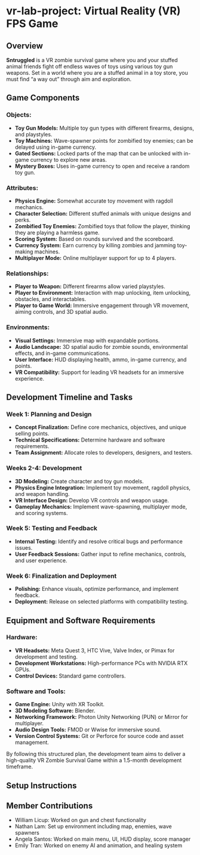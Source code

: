 # vr-lab-project: Virtual Reality (VR) FPS Game

## Overview
**Sntruggled** is a VR zombie survival game where you and your stuffed animal friends 
fight off endless waves of toys using various toy gun weapons. Set in a world where you are a stuffed animal in a toy store, you must find “a way out” through aim and exploration.

## Game Components
### Objects:
- **Toy Gun Models:** Multiple toy gun types with different firearms, designs, and playstyles.
- **Toy Machines:** Wave-spawner points for zombified toy enemies; can be delayed using in-game currency.
- **Gated Sections:** Locked parts of the map that can be unlocked with in-game currency to explore new areas.
- **Mystery Boxes:** Uses in-game currency to open and receive a random toy gun.

### Attributes:
- **Physics Engine:** Somewhat accurate toy movement with ragdoll mechanics.
- **Character Selection:** Different stuffed animals with unique designs and perks.
- **Zombified Toy Enemies:** Zombified toys that follow the player, thinking they are playing a harmless game.
- **Scoring System:** Based on rounds survived and the scoreboard.
- **Currency System:** Earn currency by killing zombies and jamming toy-making machines.
- **Multiplayer Mode:** Online multiplayer support for up to 4 players.

### Relationships:
- **Player to Weapon:** Different firearms allow varied playstyles.
- **Player to Environment:** Interaction with map unlocking, item unlocking, obstacles, and interactables.
- **Player to Game World:** Immersive engagement through VR movement, aiming controls, and 3D spatial audio.

### Environments:
- **Visual Settings:** Immersive map with expandable portions.
- **Audio Landscape:** 3D spatial audio for zombie sounds, environmental effects, and in-game communications.
- **User Interface:** HUD displaying health, ammo, in-game currency, and points.
- **VR Compatibility:** Support for leading VR headsets for an immersive experience.

## Development Timeline and Tasks
### Week 1: Planning and Design
- **Concept Finalization:** Define core mechanics, objectives, and unique selling points.
- **Technical Specifications:** Determine hardware and software requirements.
- **Team Assignment:** Allocate roles to developers, designers, and testers.

### Weeks 2-4: Development
- **3D Modeling:** Create character and toy gun models.
- **Physics Engine Integration:** Implement toy movement, ragdoll physics, and weapon handling.
- **VR Interface Design:** Develop VR controls and weapon usage.
- **Gameplay Mechanics:** Implement wave-spawning, multiplayer mode, and scoring systems.

### Week 5: Testing and Feedback
- **Internal Testing:** Identify and resolve critical bugs and performance issues.
- **User Feedback Sessions:** Gather input to refine mechanics, controls, and user experience.

### Week 6: Finalization and Deployment
- **Polishing:** Enhance visuals, optimize performance, and implement feedback.
- **Deployment:** Release on selected platforms with compatibility testing.

## Equipment and Software Requirements
### Hardware:
- **VR Headsets:** Meta Quest 3, HTC Vive, Valve Index, or Pimax for development and testing.
- **Development Workstations:** High-performance PCs with NVIDIA RTX GPUs.
- **Control Devices:** Standard game controllers.

### Software and Tools:
- **Game Engine:** Unity with XR Toolkit.
- **3D Modeling Software:** Blender.
- **Networking Framework:** Photon Unity Networking (PUN) or Mirror for multiplayer.
- **Audio Design Tools:** FMOD or Wwise for immersive sound.
- **Version Control Systems:** Git or Perforce for source code and asset management.

By following this structured plan, the development team aims to deliver a high-quality VR Zombie Survival Game within a 1.5-month development timeframe.

## Setup Instructions 

## Member Contributions 
- William Licup: Worked on gun and chest functionality
- Nathan Lam: Set up environment including map, enemies, wave spawners
- Angela Santos: Worked on main menu, UI, HUD display, score manager
- Emily Tran: Worked on enemy AI and animation, and healing system
